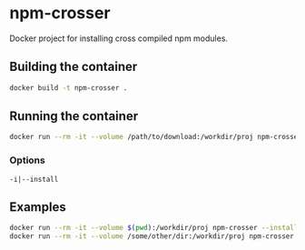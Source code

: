 # npm-crosser

Docker project for installing cross compiled npm modules.

## Building the container

```bash
docker build -t npm-crosser .
```

## Running the container

```bash
docker run --rm -it --volume /path/to/download:/workdir/proj npm-crosser [OPTIONS] [ARGS]
```

### Options

    -i|--install

## Examples

```bash
docker run --rm -it --volume $(pwd):/workdir/proj npm-crosser --install unix-dgram
docker run --rm -it --volume /some/other/dir:/workdir/proj npm-crosser -i unix-dgram shx ionic
```